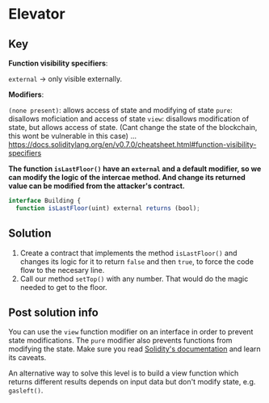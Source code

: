 # Elevator

## Key

**Function visibility specifiers**:

`external` -> only visible externally.

**Modifiers**:

`(none present)`: allows access of state and modifying of state
`pure`: disallows moficiation and access of state
`view`: disallows modification of state, but allows access of state. (Cant change the state of the blockchain, this wont be vulnerable in this case)
...
https://docs.soliditylang.org/en/v0.7.0/cheatsheet.html#function-visibility-specifiers

**The function `isLastFloor()` have an `external` and a default modifier, so we can modify the logic of the intercae method. And change its returned value can be modified from the attacker's contract.**

```js
interface Building {
  function isLastFloor(uint) external returns (bool);
```

## Solution

1. Create a contract that implements the method `isLastFloor()` and changes its logic for it to return `false` and then `true`, to force the code flow to the necesary line.
2. Call our method `setTop()` with any number. That would do the magic needed to get to the floor.

## Post solution info

You can use the `view` function modifier on an interface in order to prevent state modifications. The `pure` modifier also prevents functions from modifying the state. Make sure you read [Solidity's documentation](http://solidity.readthedocs.io/en/develop/contracts.html#view-functions) and learn its caveats.

An alternative way to solve this level is to build a view function which returns different results depends on input data but don't modify state, e.g. `gasleft()`.
